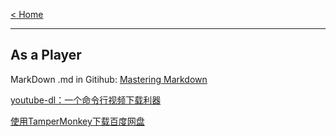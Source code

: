 
[< Home](https://amanlikeair.github.io/Charles_SHI_Blog/) 

---------------

## As a Player

MarkDown .md in Gitihub: [Mastering Markdown](https://guides.github.com/features/mastering-markdown/)

[youtube-dl：一个命令行视频下载利器](https://amanlikeair.github.io/Charles_SHI_Blog/Posts/youtube-dl%EF%BC%9A%E4%B8%80%E4%B8%AA%E5%91%BD%E4%BB%A4%E8%A1%8C%E8%A7%86%E9%A2%91%E4%B8%8B%E8%BD%BD%E5%88%A9%E5%99%A8.html)


[使用TamperMonkey下载百度网盘](https://amanlikeair.github.io/Charles_SHI_Blog/Posts/TamperMonkey%E4%B8%8B%E8%BD%BD%E7%99%BE%E5%BA%A6%E7%BD%91%E7%9B%98.html)
